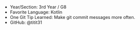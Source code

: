 - Year/Section: 3rd Year / G8
- Favorite Language: Kotlin
- One Git Tip Learned: Make git commit messages more often.
- GitHub: @titit31